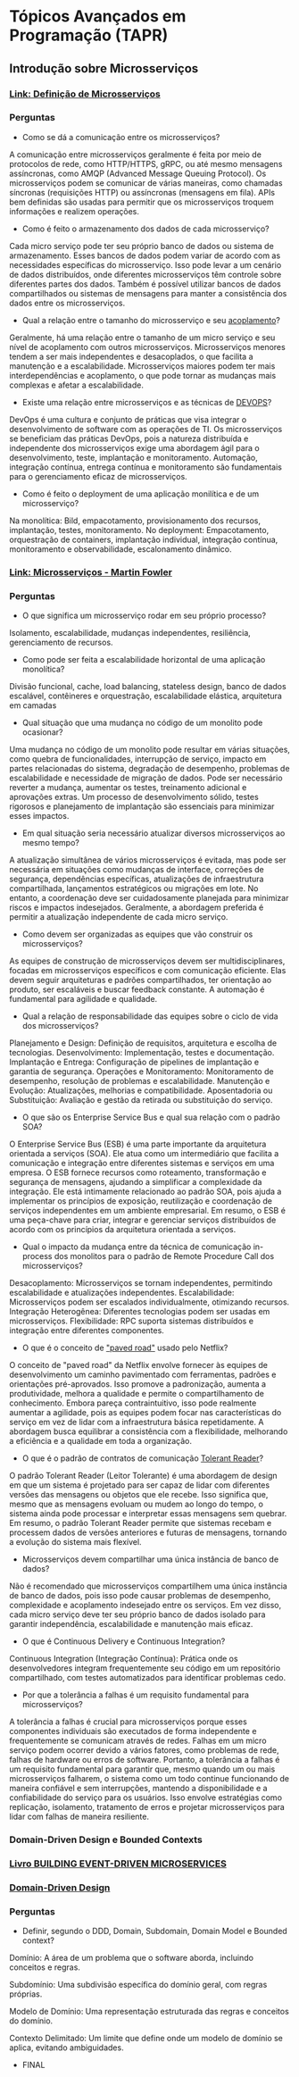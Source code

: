 # Tópicos Avançados em Programação (TAPR)
## Introdução sobre Microsserviços

### [Link: Definição de Microsserviços](https://learn.microsoft.com/en-us/dotnet/architecture/microservices/architect-microservice-container-applications/microservices-architecture?WT.mc_id=AZ-MVP-5003638)

### Perguntas
- Como se dá a comunicação entre os microsserviços?
  
A comunicação entre microsserviços geralmente é feita por meio de protocolos de rede, como HTTP/HTTPS, gRPC, ou até mesmo mensagens assíncronas, como AMQP (Advanced Message Queuing Protocol). Os microsserviços podem se comunicar de várias maneiras, como chamadas síncronas (requisições HTTP) ou assíncronas (mensagens em fila). APIs bem definidas são usadas para permitir que os microsserviços troquem informações e realizem operações.
- Como é feito o armazenamento dos dados de cada microsserviço?

Cada micro serviço pode ter seu próprio banco de dados ou sistema de armazenamento. Esses bancos de dados podem variar de acordo com as necessidades específicas do microsserviço. Isso pode levar a um cenário de dados distribuídos, onde diferentes microsserviços têm controle sobre diferentes partes dos dados. Também é possível utilizar bancos de dados compartilhados ou sistemas de mensagens para manter a consistência dos dados entre os microsserviços.
- Qual a relação entre o tamanho do microsserviço e seu [acoplamento](https://pt.wikipedia.org/wiki/Acoplamento_fraco)?

Geralmente, há uma relação entre o tamanho de um micro serviço e seu nível de acoplamento com outros microsserviços. Microsserviços menores tendem a ser mais independentes e desacoplados, o que facilita a manutenção e a escalabilidade. Microsserviços maiores podem ter mais interdependências e acoplamento, o que pode tornar as mudanças mais complexas e afetar a escalabilidade. 
- Existe uma relação entre microsserviços e as técnicas de [DEVOPS](https://pt.wikipedia.org/wiki/DevOps)?

DevOps é uma cultura e conjunto de práticas que visa integrar o desenvolvimento de software com as operações de TI. Os microsserviços se beneficiam das práticas DevOps, pois a natureza distribuída e independente dos microsserviços exige uma abordagem ágil para o desenvolvimento, teste, implantação e monitoramento. Automação, integração contínua, entrega contínua e monitoramento são fundamentais para o gerenciamento eficaz de microsserviços.
- Como é feito o deployment de uma aplicação monilítica e de um microsserviço?

Na monolítica: Bild, empacotamento, provisionamento dos recursos, implantação, testes, monitoramento.
No deployment: Empacotamento, orquestração de containers, implantação individual, integração contínua, monitoramento e observabilidade, escalonamento dinâmico.

### [Link: Microsserviços - Martin Fowler](https://www.martinfowler.com/articles/microservices.html)

### Perguntas
- O que significa um microsserviço rodar em seu próprio processo?

Isolamento, escalabilidade, mudanças independentes, resiliência, gerenciamento de recursos.
- Como pode ser feita a escalabilidade horizontal de uma aplicação monolítica?

Divisão funcional, cache, load balancing, stateless design, banco de dados escalável, contêineres e orquestração, escalabilidade elástica, arquitetura em camadas 
- Qual situação que uma mudança no código de um monolito pode ocasionar?

Uma mudança no código de um monolito pode resultar em várias situações, como quebra de funcionalidades, interrupção de serviço, impacto em partes relacionadas do sistema, degradação de desempenho, problemas de escalabilidade e necessidade de migração de dados. Pode ser necessário reverter a mudança, aumentar os testes, treinamento adicional e aprovações extras. Um processo de desenvolvimento sólido, testes rigorosos e planejamento de implantação são essenciais para minimizar esses impactos.
- Em qual situação seria necessário atualizar diversos microsserviços ao mesmo tempo?

A atualização simultânea de vários microsserviços é evitada, mas pode ser necessária em situações como mudanças de interface, correções de segurança, dependências específicas, atualizações de infraestrutura compartilhada, lançamentos estratégicos ou migrações em lote. No entanto, a coordenação deve ser cuidadosamente planejada para minimizar riscos e impactos indesejados. Geralmente, a abordagem preferida é permitir a atualização independente de cada micro serviço.
- Como devem ser organizadas as equipes que vão construir os microsserviços?

As equipes de construção de microsserviços devem ser multidisciplinares, focadas em microsserviços específicos e com comunicação eficiente. Elas devem seguir arquiteturas e padrões compartilhados, ter orientação ao produto, ser escaláveis e buscar feedback constante. A automação é fundamental para agilidade e qualidade.
- Qual a relação de responsabilidade das equipes sobre o ciclo de vida dos microsserviços?

Planejamento e Design: Definição de requisitos, arquitetura e escolha de tecnologias.
Desenvolvimento: Implementação, testes e documentação.
Implantação e Entrega: Configuração de pipelines de implantação e garantia de segurança.
Operações e Monitoramento: Monitoramento de desempenho, resolução de problemas e escalabilidade.
Manutenção e Evolução: Atualizações, melhorias e compatibilidade.
Aposentadoria ou Substituição: Avaliação e gestão da retirada ou substituição do serviço.

- O que são os Enterprise Service Bus e qual sua relação com o padrão SOA?

O Enterprise Service Bus (ESB) é uma parte importante da arquitetura orientada a serviços (SOA). Ele atua como um intermediário que facilita a comunicação e integração entre diferentes sistemas e serviços em uma empresa. O ESB fornece recursos como roteamento, transformação e segurança de mensagens, ajudando a simplificar a complexidade da integração. Ele está intimamente relacionado ao padrão SOA, pois ajuda a implementar os princípios de exposição, reutilização e coordenação de serviços independentes em um ambiente empresarial. Em resumo, o ESB é uma peça-chave para criar, integrar e gerenciar serviços distribuídos de acordo com os princípios da arquitetura orientada a serviços.
- Qual o impacto da mudança entre da técnica de comunicação in-process dos monolitos para o padrão de Remote Procedure Call dos microsserviços?

Desacoplamento: Microsserviços se tornam independentes, permitindo escalabilidade e atualizações independentes.
Escalabilidade: Microsserviços podem ser escalados individualmente, otimizando recursos.
Integração Heterogênea: Diferentes tecnologias podem ser usadas em microsserviços.
Flexibilidade: RPC suporta sistemas distribuídos e integração entre diferentes componentes.

- O que é o conceito de ["paved road"](https://netflixtechblog.com/how-we-build-code-at-netflix-c5d9bd727f15) usado pelo Netflix?

O conceito de "paved road" da Netflix envolve fornecer às equipes de desenvolvimento um caminho pavimentado com ferramentas, padrões e orientações pré-aprovados. Isso promove a padronização, aumenta a produtividade, melhora a qualidade e permite o compartilhamento de conhecimento. Embora pareça contraintuitivo, isso pode realmente aumentar a agilidade, pois as equipes podem focar nas características do serviço em vez de lidar com a infraestrutura básica repetidamente. A abordagem busca equilibrar a consistência com a flexibilidade, melhorando a eficiência e a qualidade em toda a organização.
- O que é o padrão de contratos de comunicação [Tolerant Reader](https://www.martinfowler.com/bliki/TolerantReader.html)?

O padrão Tolerant Reader (Leitor Tolerante) é uma abordagem de design em que um sistema é projetado para ser capaz de lidar com diferentes versões das mensagens ou objetos que ele recebe. Isso significa que, mesmo que as mensagens evoluam ou mudem ao longo do tempo, o sistema ainda pode processar e interpretar essas mensagens sem quebrar. Em resumo, o padrão Tolerant Reader permite que sistemas recebam e processem dados de versões anteriores e futuras de mensagens, tornando a evolução do sistema mais flexível.
- Microsserviços devem compartilhar uma única instância de banco de dados?

Não é recomendado que microsserviços compartilhem uma única instância de banco de dados, pois isso pode causar problemas de desempenho, complexidade e acoplamento indesejado entre os serviços. Em vez disso, cada micro serviço deve ter seu próprio banco de dados isolado para garantir independência, escalabilidade e manutenção mais eficaz.
- O que é Continuous Delivery e Continuous Integration?

Continuous Integration (Integração Contínua): Prática onde os desenvolvedores integram frequentemente seu código em um repositório compartilhado, com testes automatizados para identificar problemas cedo.
- Por que a tolerância a falhas é um requisito fundamental para microsserviços?

A tolerância a falhas é crucial para microsserviços porque esses componentes individuais são executados de forma independente e frequentemente se comunicam através de redes. Falhas em um micro serviço podem ocorrer devido a vários fatores, como problemas de rede, falhas de hardware ou erros de software. Portanto, a tolerância a falhas é um requisito fundamental para garantir que, mesmo quando um ou mais microsserviços falharem, o sistema como um todo continue funcionando de maneira confiável e sem interrupções, mantendo a disponibilidade e a confiabilidade do serviço para os usuários. Isso envolve estratégias como replicação, isolamento, tratamento de erros e projetar microsserviços para lidar com falhas de maneira resiliente.

### Domain-Driven Design e Bounded Contexts

### [Livro BUILDING EVENT-DRIVEN MICROSERVICES](https://www.amazon.com/Building-Event-Driven-Microservices-Leveraging-Organizational/dp/1492057894/ref=sr_1_1?keywords=building+event+driven+microservices&qid=1692051103&sprefix=building+event%2Caps%2C290&sr=8-1&asin=1492057894&revisionId=&format=4&depth=1)

### [Domain-Driven Design](https://blog.xpeducacao.com.br/domain-driven-design-ddd/)

### Perguntas
- Definir, segundo o DDD, Domain, Subdomain, Domain Model e Bounded context?

Domínio: A área de um problema que o software aborda, incluindo conceitos e regras.

Subdomínio: Uma subdivisão específica do domínio geral, com regras próprias.

Modelo de Domínio: Uma representação estruturada das regras e conceitos do domínio.

Contexto Delimitado: Um limite que define onde um modelo de domínio se aplica, evitando ambiguidades.
- FINAL
